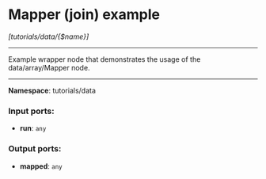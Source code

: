 # Mapper (join) example

_[tutorials/data/{$name}]_

---

Example wrapper node that demonstrates the usage of the data/array/Mapper node.

---

__Namespace__: tutorials/data

### Input ports:

* __run__: ` any `

### Output ports:

* __mapped__: ` any `

